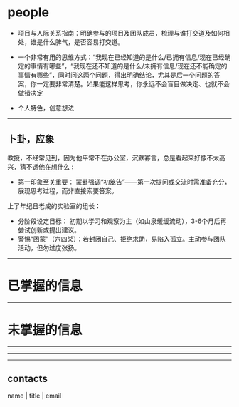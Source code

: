 # people

* 项目与人际关系指南：明确参与的项目及团队成员，梳理与谁打交道及如何相处，谁是什么脾气，是否容易打交道。
* 一个非常有用的思维方式：“我现在已经知道的是什么/已拥有信息/现在已经确定的事情有哪些”，“我现在还不知道的是什么/未拥有信息/现在还不能确定的事情有哪些”，同时问这两个问题，得出明确结论，尤其是后一个问题的答案，你一定要非常清楚。如果能这样思考，你永远不会盲目做决定、也就不会做错决定

* 个人特色，创意想法


---
## 卜卦，应象

教授，不经常见到，因为他平常不在办公室，沉默寡言，总是看起来好像不太高兴，猜不透他在想什么 :
+ 第一印象至关重要： 蒙卦强调“初筮告”——第一次提问或交流时需准备充分，展现思考过程，而非直接索要答案。


上了年纪且老成的实验室的组长：
+ 分阶段设定目标： 初期以学习和观察为主（如山泉缓缓流动），3-6个月后再尝试创新或提出建议。
+ 警惕“困蒙”（六四爻）：若封闭自己、拒绝求助，易陷入孤立。主动参与团队活动，但勿过度张扬。

---

# 已掌握的信息

---


# 未掌握的信息


---
---
---

## contacts

name | title | email 